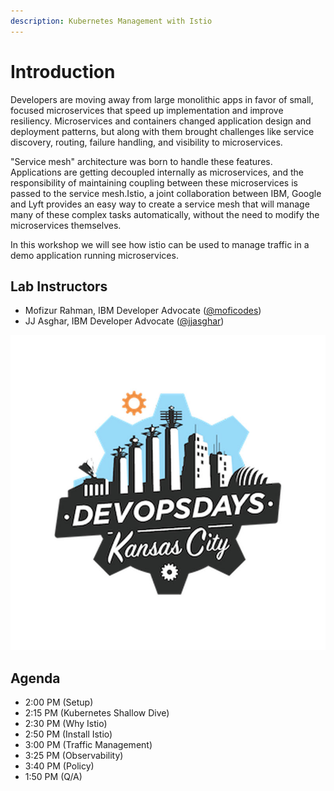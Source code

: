 ```yaml
---
description: Kubernetes Management with Istio
---
```


# Introduction

Developers are moving away from large monolithic apps in favor of small, focused microservices that speed up implementation and improve resiliency. Microservices and containers changed application design and deployment patterns, but along with them brought challenges like service discovery, routing, failure handling, and visibility to microservices.  
  
"Service mesh" architecture was born to handle these features. Applications are getting decoupled internally as microservices, and the responsibility of maintaining coupling between these microservices is passed to the service mesh.Istio, a joint collaboration between IBM, Google and Lyft provides an easy way to create a service mesh that will manage many of these complex tasks automatically, without the need to modify the microservices themselves.  
  
In this workshop we will see how istio can be used to manage traffic in a demo application running microservices.

## Lab Instructors

* Mofizur Rahman, IBM Developer Advocate \([@moficodes](https://twitter.com/moficodes)\)
* JJ Asghar, IBM Developer Advocate \([@jjasghar](https://twitter.com/jjasghar)\)

![dodkc](../.gitbook/assets/image%20%286%29.png)

## Agenda

* 2:00 PM \(Setup\)
* 2:15 PM \(Kubernetes Shallow Dive\)
* 2:30 PM \(Why Istio\)
* 2:50 PM \(Install Istio\)
* 3:00 PM \(Traffic Management\)
* 3:25 PM \(Observability\)
* 3:40 PM \(Policy\)
* 1:50 PM \(Q/A\)

